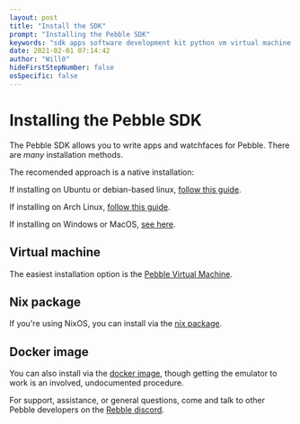 ```yaml
---
layout: post
title: "Install the SDK"
prompt: "Installing the Pebble SDK"
keywords: "sdk apps software development kit python vm virtual machine write face watchface"
date: 2021-02-01 07:14:42
author: "Will0"
hideFirstStepNumber: false
osSpecific: false
---
```


# Installing the Pebble SDK

The Pebble SDK allows you to write apps and watchfaces for Pebble. There are *many* installation methods.   
   
The recomended approach is a native installation:    

If installing on Ubuntu or debian-based linux, [follow this guide](https://willow.systems/blog/pebble-sdk-installation-guide/).    

If installing on Arch Linux, [follow this guide](https://github.com/pebble-dev/RebbleOS/blob/master/docs/arch_build.md).    

If installing on Windows or MacOS, [see here](https://old.reddit.com/r/pebble/comments/9i9aqy/developing_for_pebble_without_cloudpebble_windows/).

## Virtual machine

The easiest installation option is the [Pebble Virtual Machine](https://willow.systems/pebble/vm).

## Nix package

If you're using NixOS, you can install via the [nix package](https://github.com/Sorixelle/pebble.nix).

## Docker image

You can also install via the [docker image](https://hub.docker.com/r/rebble/pebble-sdk), though getting the emulator to work is an involved, undocumented procedure.


For support, assistance, or general questions, come and talk to other Pebble developers on the [Rebble discord](https://rebble.io/discord).
